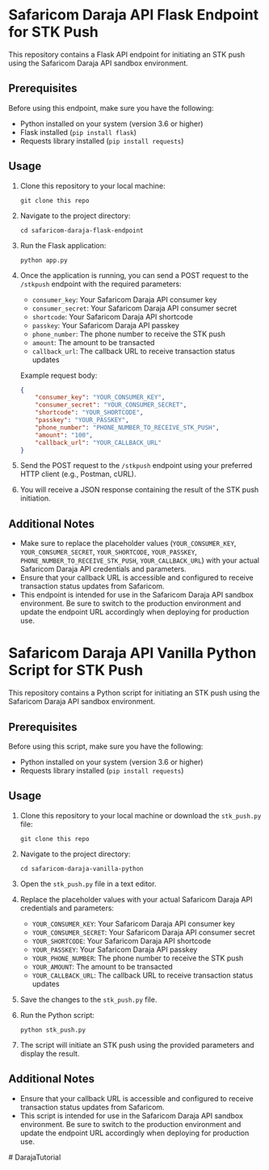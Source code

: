 # Safaricom Daraja API Flask Endpoint for STK Push

This repository contains a Flask API endpoint for initiating an STK push using the Safaricom Daraja API sandbox environment.

## Prerequisites

Before using this endpoint, make sure you have the following:

- Python installed on your system (version 3.6 or higher)
- Flask installed (`pip install flask`)
- Requests library installed (`pip install requests`)

## Usage

1. Clone this repository to your local machine:

    ```
    git clone this repo
    ```

2. Navigate to the project directory:

    ```
    cd safaricom-daraja-flask-endpoint
    ```

3. Run the Flask application:

    ```
    python app.py
    ```

4. Once the application is running, you can send a POST request to the `/stkpush` endpoint with the required parameters:

    - `consumer_key`: Your Safaricom Daraja API consumer key
    - `consumer_secret`: Your Safaricom Daraja API consumer secret
    - `shortcode`: Your Safaricom Daraja API shortcode
    - `passkey`: Your Safaricom Daraja API passkey
    - `phone_number`: The phone number to receive the STK push
    - `amount`: The amount to be transacted
    - `callback_url`: The callback URL to receive transaction status updates

    Example request body:

    ```json
    {
        "consumer_key": "YOUR_CONSUMER_KEY",
        "consumer_secret": "YOUR_CONSUMER_SECRET",
        "shortcode": "YOUR_SHORTCODE",
        "passkey": "YOUR_PASSKEY",
        "phone_number": "PHONE_NUMBER_TO_RECEIVE_STK_PUSH",
        "amount": "100",
        "callback_url": "YOUR_CALLBACK_URL"
    }
    ```

5. Send the POST request to the `/stkpush` endpoint using your preferred HTTP client (e.g., Postman, cURL).

6. You will receive a JSON response containing the result of the STK push initiation.

## Additional Notes

- Make sure to replace the placeholder values (`YOUR_CONSUMER_KEY`, `YOUR_CONSUMER_SECRET`, `YOUR_SHORTCODE`, `YOUR_PASSKEY`, `PHONE_NUMBER_TO_RECEIVE_STK_PUSH`, `YOUR_CALLBACK_URL`) with your actual Safaricom Daraja API credentials and parameters.
- Ensure that your callback URL is accessible and configured to receive transaction status updates from Safaricom.
- This endpoint is intended for use in the Safaricom Daraja API sandbox environment. Be sure to switch to the production environment and update the endpoint URL accordingly when deploying for production use.


# Safaricom Daraja API Vanilla Python Script for STK Push

This repository contains a Python script for initiating an STK push using the Safaricom Daraja API sandbox environment.

## Prerequisites

Before using this script, make sure you have the following:

- Python installed on your system (version 3.6 or higher)
- Requests library installed (`pip install requests`)

## Usage

1. Clone this repository to your local machine or download the `stk_push.py` file:

    ```
    git clone this repo
    
    ```
2. Navigate to the project directory:

    ```
    cd safaricom-daraja-vanilla-python
    ```

3. Open the `stk_push.py` file in a text editor.

4. Replace the placeholder values with your actual Safaricom Daraja API credentials and parameters:

    - `YOUR_CONSUMER_KEY`: Your Safaricom Daraja API consumer key
    - `YOUR_CONSUMER_SECRET`: Your Safaricom Daraja API consumer secret
    - `YOUR_SHORTCODE`: Your Safaricom Daraja API shortcode
    - `YOUR_PASSKEY`: Your Safaricom Daraja API passkey
    - `YOUR_PHONE_NUMBER`: The phone number to receive the STK push
    - `YOUR_AMOUNT`: The amount to be transacted
    - `YOUR_CALLBACK_URL`: The callback URL to receive transaction status updates

5. Save the changes to the `stk_push.py` file.

6. Run the Python script:

    ```
    python stk_push.py
    ```

7. The script will initiate an STK push using the provided parameters and display the result.

## Additional Notes

- Ensure that your callback URL is accessible and configured to receive transaction status updates from Safaricom.
- This script is intended for use in the Safaricom Daraja API sandbox environment. Be sure to switch to the production environment and update the endpoint URL accordingly when deploying for production use.



#   D a r a j a T u t o r i a l  
 